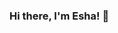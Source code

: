 ### Hi there, I'm Esha! 👋

<!--
**EKcellent/EKcellent** is a ✨ _special_ ✨ repository because its `README.md` (this file) appears on your GitHub profile.

___

### :school: Education

- Duke University Class of 2025

- Major in Computer Science | Minor in Finance

Here are some ideas to get you started:

- 🔭 I’m currently working on ...
- 🌱 I’m currently learning ...
- 👯 I’m looking to collaborate on ...
- 🤔 I’m looking for help with ...
- 💬 Ask me about ...
- 📫 How to reach me: ...
- 😄 Pronouns: ...
- ⚡ Fun fact: ...
-->
